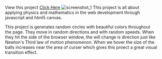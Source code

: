 
View this project <a href = "https://kumar-akash.github.io/Balls_in_the_Box/">Click Here</a>
![screenshot_1](https://user-images.githubusercontent.com/20499553/35088898-3f571540-fc5b-11e7-8c2d-bf28d6d0cfd6.png)
This project is all about applying physics and mathematics in the web development through javascript and html5 canvas.

This project is generates random circles with beautiful colors throughout the page. They move in random directions and with random speeds.
When they hit the side of the browser window, the will change is direction just like Newton's Third law of motion phenomenon.
When we hover the size of the balls increases near the area of curser which gives this proect a great visual transition effect.
